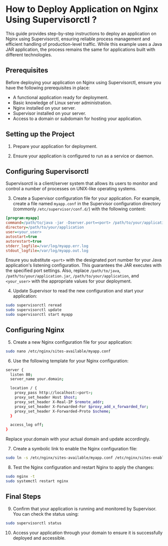 # How to Deploy Application on Nginx Using Supervisorctl ?

This guide provides step-by-step instructions to deploy an application on Nginx using Supervisorctl, ensuring reliable process management and efficient handling of production-level traffic. While this example uses a Java JAR application, the process remains the same for applications built with different technologies.

## Prerequisites

Before deploying your application on Nginx using Supervisorctl, ensure you have the following prerequisites in place:

- A functional application ready for deployment.
- Basic knowledge of Linux server administration.
- Nginx installed on your server.
- Supervisor installed on your server.
- Access to a domain or subdomain for hosting your application.

## Setting up the Project

1. Prepare your application for deployment.

2. Ensure your application is configured to run as a service or daemon.

## Configuring Supervisorctl

Supervisorctl is a client/server system that allows its users to monitor and control a number of processes on UNIX-like operating systems.

3. Create a Supervisor configuration file for your application. For example, create a file named `myapp.conf` in the Supervisor configuration directory (commonly `/etc/supervisor/conf.d/`) with the following content:

```ini
[program:myapp]
command=/path/to/java -jar -Dserver.port=<port> /path/to/your/application.jar
directory=/path/to/your/application
user=<your_user>
autostart=true
autorestart=true
stderr_logfile=/var/log/myapp.err.log
stdout_logfile=/var/log/myapp.out.log
```
Ensure you substitute `<port>` with the designated port number for your Java application's listening configuration. This guarantees the JAR executes with the specified port settings. Also, replace `/path/to/java`, `/path/to/your/application.jar`, `/path/to/your/application`, and `<your_user>` with the appropriate values for your deployment.

4. Update Supervisor to read the new configuration and start your application:

```sh
sudo supervisorctl reread
sudo supervisorctl update
sudo supervisorctl start myapp
```

## Configuring Nginx

5. Create a new Nginx configuration file for your application:

```sh
sudo nano /etc/nginx/sites-available/myapp.conf
```

6. Use the following template for your Nginx configuration:

```sh
server {
  listen 80;
  server_name your.domain;

  location / {
    proxy_pass http://localhost:<port>;
    proxy_set_header Host $host;
    proxy_set_header X-Real-IP $remote_addr;
    proxy_set_header X-Forwarded-For $proxy_add_x_forwarded_for;
    proxy_set_header X-Forwarded-Proto $scheme;
  }

  access_log off;
}
```

Replace your.domain with your actual domain and update <port> accordingly.

7. Create a symbolic link to enable the Nginx configuration file:

```sh
sudo ln -s /etc/nginx/sites-available/myapp.conf /etc/nginx/sites-enabled/
```

8. Test the Nginx configuration and restart Nginx to apply the changes:

```sh
sudo nginx -t
sudo systemctl restart nginx
```

## Final Steps

9. Confirm that your application is running and monitored by Supervisor. You can check the status using:

```sh
sudo supervisorctl status
```

10. Access your application through your domain to ensure it is successfully deployed and accessible.